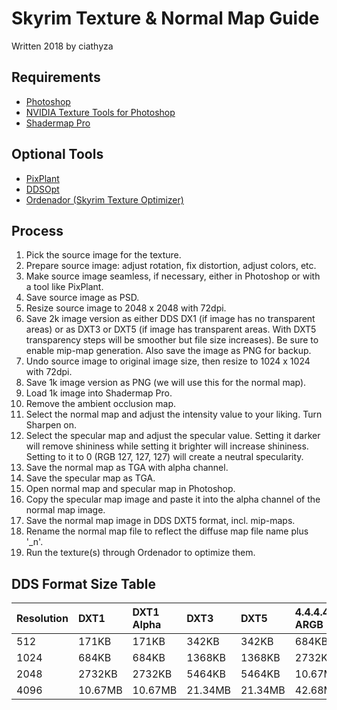 # Skyrim Texture & Normal Map Guide

Written 2018 by ciathyza

## Requirements

  - [Photoshop](https://www.adobe.com/products/photoshop.html)
  - [NVIDIA Texture Tools for Photoshop](https://developer.nvidia.com/nvidia-texture-tools-adobe-photoshop)
  - [Shadermap Pro](https://shadermap.com/)

## Optional Tools

  - [PixPlant](https://www.pixplant.com/)
  - [DDSOpt](https://www.nexusmods.com/skyrim/mods/5755/)
  - [Ordenador (Skyrim Texture Optimizer)](https://www.nexusmods.com/skyrim/mods/12801)

## Process

  1. Pick the source image for the texture.
  2. Prepare source image: adjust rotation, fix distortion, adjust colors, etc.
  3. Make source image seamless, if necessary, either in Photoshop or with a tool like PixPlant.
  4. Save source image as PSD.
  5. Resize source image to 2048 x 2048 with 72dpi.
  6. Save 2k image version as either DDS DX1 (if image has no transparent areas) or as DXT3 or DXT5 (if image has transparent areas. With DXT5 transparency steps will be smoother but file size increases). Be sure to enable mip-map generation. Also save the image as PNG for backup.
  7. Undo source image to original image size, then resize to 1024 x 1024 with 72dpi.
  8. Save 1k image version as PNG (we will use this for the normal map).
  9. Load 1k image into Shadermap Pro.
  10. Remove the ambient occlusion map.
  11. Select the normal map and adjust the intensity value to your liking. Turn Sharpen on.
  12. Select the specular map and adjust the specular value. Setting it darker will remove shininess while setting it brighter will increase shininess. Setting to it to 0 (RGB 127, 127, 127) will create a neutral specularity.
  13. Save the normal map as TGA with alpha channel.
  14. Save the specular map as TGA.
  15. Open normal map and specular map in Photoshop.
  16. Copy the specular map image and paste it into the alpha channel of the normal map image.
  17. Save the normal map image in DDS DXT5 format, incl. mip-maps.
  18. Rename the normal map file to reflect the diffuse map file name plus '_n'.
  19. Run the texture(s) through Ordenador to optimize them.

## DDS Format Size Table

| Resolution | DXT1    | DXT1 Alpha | DXT3    | DXT5    | 4.4.4.4 ARGB | 8.8.8. RGB | 8.8.8.8. Uncompressed |
|:-----------|:--------|:-----------|:--------|:--------|:-------------|:-----------|:----------------------|
| 512        | 171KB   | 171KB      | 342KB   | 342KB   | 684KB        | 1024KB     | 1368KB                |
| 1024       | 684KB   | 684KB      | 1368KB  | 1368KB  | 2732KB       | 4096KB     | 5464KB                |
| 2048       | 2732KB  | 2732KB     | 5464KB  | 5464KB  | 10.67MB      | 16MB       | 21.34MB               |
| 4096       | 10.67MB | 10.67MB    | 21.34MB | 21.34MB | 42.68MB      | 64MB       | 85.37MB               |

